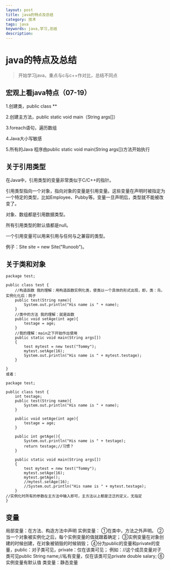 ```yaml
---
layout: post
title: java的特点及总结
category: 技术
tags: java
keywords: java,学习,总结
description: 
---
```


# java的特点及总结

> 开始学习java，重点与c与c++作对比，总结不同点

## 宏观上看java特点（07-19）
1.创建类，public class **

2.创建主方法，public static void main（String args[]）

3.foreach语句，遍历数组

4.Java大小写敏感

5.所有的Java 程序由public static void main(String args[])方法开始执行

## 关于引用类型
在Java中，引用类型的变量非常类似于C/C++的指针。

引用类型指向一个对象，指向对象的变量是引用变量。这些变量在声明时被指定为一个特定的类型，比如Employee、Pubby等。变量一旦声明后，类型就不能被改变了。

对象、数组都是引用数据类型。

所有引用类型的默认值都是null。

一个引用变量可以用来引用与任何与之兼容的类型。

例子：Site site = new Site("Runoob")。

## 关于类和对象
	package test;

	public class test {
		//构造函数 我的理解：用构造函数实例化类，使类以一个具体的形式出现，即，类：鸟，实例化化后：鸽子
		public test(String name){
			System.out.println("His name is " + name);
		}
		//类中的方法 我的理解：就是函数
		public void setAge(int age){
			testage = age;
		}
		//我的理解：main之下开始作出使用
		public static void main(String args[])
		{
			test mytest = new test("Tommy");
			mytest.setAge(16);
			System.out.println("His name is " + mytest.testage);
		}

	}
	或者：
	
	package test;

	public class test {
		int testage;
		public test(String name){
			System.out.println("His name is " + name);
		}
		
		public void setAge(int age){
			testage = age;
		}
		
		public int getAge(){
			System.out.println("His name is " + testage);
			return testage;//习惯？
		}
		
		public static void main(String args[])
		{
			test mytest = new test("Tommy");
			mytest.setAge(16);
			mytest.getAge();
			//mytest.setAge(16);
			//System.out.println("His name is " + mytest.testage);
		}
	//实例化时所有的参数在主方法中输入即可，主方法以上都是泛泛的定义，无指定
	}
	
## 变量
局部变量：在方法、构造方法中声明
实例变量：
①在类中，方法之外声明。
②当一个对象被实例化之后，每个实例变量的值就跟着确定；
③实例变量在对象创建的时候创建，在对象被销毁的时候销毁；
④分为public的变量和private的变量，public：对子类可见，private：仅在该类可见；
 例如：//这个成员变量对子类可见public String name;//私有变量，仅在该类可见private double salary;
⑥实例变量有默认值
类变量：静态变量
